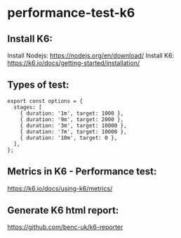 # performance-test-k6


## Install K6:

Install Nodejs: https://nodejs.org/en/download/
Install K6: https://k6.io/docs/getting-started/installation/



## Types of test:

```
export const options = {
  stages: [
    { duration: '1m', target: 1000 },
    { duration: '9m', target: 2000 },
    { duration: '3m', target: 10000 },
    { duration: '7m', target: 10000 },
    { duration: '10m', target: 0 },
  ],
};
```

## Metrics in K6 - Performance test:

https://k6.io/docs/using-k6/metrics/

## Generate K6 html report:

https://github.com/benc-uk/k6-reporter

